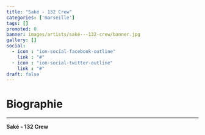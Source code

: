 ```yaml
---
title: "Saké - 132 Crew"
categories: ['marseille']
tags: []
promoted: 0
banner: images/artists/saké---132-crew/banner.jpg
gallery: []
social:
  - icon : "ion-social-facebook-outline"
    link : "#"
  - icon : "ion-social-twitter-outline"
    link : "#"
draft: false
---
```


# Biographie
---

**Saké - 132 Crew**
